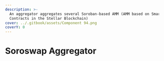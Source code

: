 ```yaml
---
description: >-
  An aggregator aggregates several Soroban-based AMM (AMM based on Smart
  Contracts in the Stellar Blockchain)
cover: ../.gitbook/assets/Component 94.png
coverY: 0
---
```


# Soroswap Aggregator

